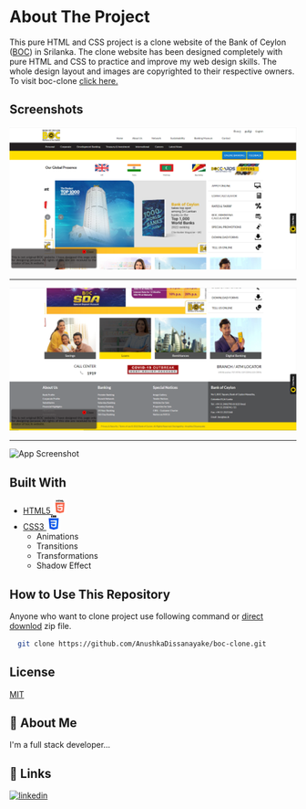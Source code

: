 
# About The Project

This pure HTML and CSS project is a clone website of the Bank of Ceylon ([BOC](https://www.boc.lk/)) in Srilanka. The clone website has been designed completely with pure HTML and CSS to practice and improve my web design skills. The whole design layout and images are copyrighted to their respective owners.
To visit boc-clone [click here.](https://anushkadissanayake.github.io/boc-clone/)


## Screenshots

![App Screenshot](screenshot/ss1.PNG)

<hr>

![App Screenshot](screenshot/ss2.PNG)

<hr>

![App Screenshot](screenshot/Animation0.gif)


## Built With

- [HTML5 <img src="img/HTML5.png" width=25px>](https://developer.mozilla.org/en-US/docs/Glossary/HTML5)
- [CSS3 <img src="img/CSS3.png" width=25px>](https://developer.mozilla.org/en-US/docs/Web/CSS)
    - Animations
    - Transitions
    - Transformations
    - Shadow Effect



## How to Use This Repository

Anyone who want to clone project use following command or [direct downlod](https://github.com/AnushkaDissanayake/boc-clone/archive/refs/heads/main.zip) zip file.

```bash
  git clone https://github.com/AnushkaDissanayake/boc-clone.git
```
    
## License

[MIT]()


## 🚀 About Me
I'm a full stack developer...


## 🔗 Links
[![linkedin](https://img.shields.io/badge/linkedin-0A66C2?style=for-the-badge&logo=linkedin&logoColor=white)](https://www.linkedin.com/in/anushka-madusanka-disanayaka-294660170/)
